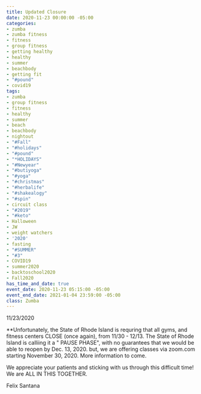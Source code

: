 ```yaml
---
title: Updated Closure
date: 2020-11-23 00:00:00 -05:00
categories:
- zumba
- zumba fitness
- fitness
- group fitness
- getting healthy
- healthy
- summer
- beachbody
- getting fit
- "#pound"
- covid19
tags:
- zumba
- group fitness
- fitness
- healthy
- summer
- beach
- beachbody
- nightout
- "#Fall"
- "#holidays"
- "#pound"
- "*HOLIDAYS"
- "#Newyear"
- "#butiyoga"
- "#yoga"
- "#christmas"
- "#herbalife"
- "#shakealogy"
- "#spin"
- circuit class
- "#2019"
- "#keto"
- Halloween
- JW
- weight watchers
- '2020'
- fasting
- "#SUMMER"
- "#3"
- COVID19
- summer2020
- backtoschool2020
- Fall2020
has_time_and_date: true
event_date: 2020-11-23 05:15:00 -05:00
event_end_date: 2021-01-04 23:59:00 -05:00
class: Zumba
---
```


11/23/2020

**Unfortunately, the State of Rhode Island is requring that all gyms, and fitness centers CLOSE (once again), from 11/30 - 12/13. The State of Rhode Island is calliing it a " PAUSE PHASE", with no guarantees that we would be able to reopen by Dec. 13, 2020.
but, we are offering classes via zoom.com 
starting November 30, 2020. More information to come.

We appreciate your patients and sticking with us through this difficult time! We are ALL IN THIS TOGETHER.

Felix Santana
